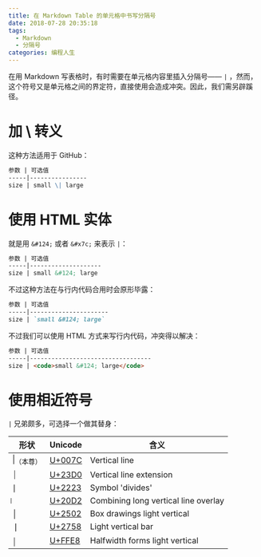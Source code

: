 ```yaml
---
title: 在 Markdown Table 的单元格中书写分隔号
date: 2018-07-28 20:35:18
tags:
  - Markdown
  - 分隔号
categories: 编程人生
---
```


在用 Markdown 写表格时，有时需要在单元格内容里插入分隔号—— `|` ，然而，这个符号又是单元格之间的界定符，直接使用会造成冲突。因此，我们需另辟蹊径。
<!-- more -->

# 加 \ 转义

这种方法适用于 GitHub：

```markdown
参数 | 可选值
-----|----------------
size | small \| large
```

# 使用 HTML 实体

就是用 `&#124;` 或者 `&#x7c;` 来表示 `|`：

```markdown
参数 | 可选值
-----|--------------------
size | small &#124; large
```

不过这种方法在与行内代码合用时会原形毕露：

```markdown
参数 | 可选值
-----|----------------------
size | `small &#124; large`
```

不过我们可以使用 HTML 方式来写行内代码，冲突得以解决：

```markdown
参数 | 可选值
-----|----------------------------------
size | <code>small &#124; large</code>
```

# 使用相近符号

`|` 兄弟颇多，可选择一个做其替身：

形状                    | Unicode                                   | 含义
------------------------|-------------------------------------------|--------------------------------------
&#124;<sub>（本尊）</sub> | [U+007C](http://graphemica.com/%7C)       | Vertical line
⏐                       | [U+23D0](http://graphemica.com/%E2%8F%90) | Vertical line extension
∣                       | [U+2223](http://graphemica.com/%E2%88%A3) | Symbol 'divides'
⃒                       | [U+20D2](http://graphemica.com/%E2%83%92) | Combining long vertical line overlay
│                       | [U+2502](http://graphemica.com/%E2%94%82) | Box drawings light vertical
❘                       | [U+2758](http://graphemica.com/%E2%9D%98) | Light vertical bar
￨                       | [U+FFE8](http://graphemica.com/%EF%BF%A8) | Halfwidth forms light vertical